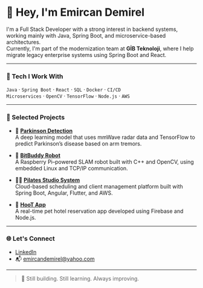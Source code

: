 # 👋 Hey, I'm Emircan Demirel

I'm a Full Stack Developer with a strong interest in backend systems, working mainly with Java, Spring Boot, and microservice-based architectures.  
Currently, I'm part of the modernization team at **GİB Teknoloji**, where I help migrate legacy enterprise systems using Spring Boot and React.

---

### 🧰 Tech I Work With

`Java` · `Spring Boot` · `React` · `SQL` · `Docker` · `CI/CD`  
`Microservices` · `OpenCV` · `TensorFlow` · `Node.js` · `AWS`

---

### 🚀 Selected Projects

- 🧠 [**Parkinson Detection**](https://github.com/emircand/parkinson-detection)  
  A deep learning model that uses mmWave radar data and TensorFlow to predict Parkinson’s disease based on arm tremors.

- 🤖 [**BitBuddy Robot**](https://github.com/emircand/bitbuddy)  
  A Raspberry Pi–powered SLAM robot built with C++ and OpenCV, using embedded Linux and TCP/IP communication.

- 🧘‍♀️ [**Pilates Studio System**](https://github.com/emircand/Pilates-Studio-Management-System)  
  Cloud-based scheduling and client management platform built with Spring Boot, Angular, Flutter, and AWS.

- 🐾 [**HooT App**](https://github.com/emircand/hootApp)  
  A real-time pet hotel reservation app developed using Firebase and Node.js.

---

### 🌐 Let's Connect

- [LinkedIn](https://linkedin.com/in/emircand)  
- 📬 emircandemirel@yahoo.com

---

> 🚧 Still building. Still learning. Always improving.
